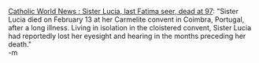 <a href="http://www.cwnews.com/news/viewstory.cfm?recnum=35248">Catholic World News : Sister Lucia, last Fatima seer, dead at 97</a>: "Sister Lucia died on February 13 at her Carmelite convent in Coimbra, Portugal, after a long illness. Living in isolation in the cloistered convent, Sister Lucia had reportedly lost her eyesight and hearing in the months preceding her death."
<br />-m
<br />